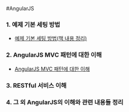 #AngularJS

### 1. 예제 기본 세팅 방법

* [예제 기본 세팅 방법(책 내용 정리)](예제-기본-세팅.md)

### 2. AngularJS MVC 패턴에 대한 이해

* [AngularJS MVC 패턴에 대한 이해](angularjs_mvc.md)

### 3. RESTful 서비스 이해
### 4. 그 외 AngularJS의 이해와 관련 내용들 정리
